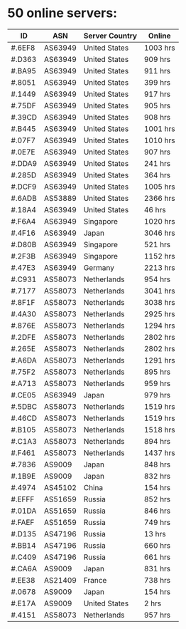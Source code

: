 # 50 online servers:

| ID | ASN | Server Country | Online |
| ------ | ------ | ------ | ------ |
| #.6EF8 | AS63949 | United States | 1003 hrs |
| #.D363 | AS63949 | United States | 909 hrs |
| #.BA95 | AS63949 | United States | 911 hrs |
| #.8051 | AS63949 | United States | 399 hrs |
| #.1449 | AS63949 | United States | 917 hrs |
| #.75DF | AS63949 | United States | 905 hrs |
| #.39CD | AS63949 | United States | 908 hrs |
| #.B445 | AS63949 | United States | 1001 hrs |
| #.07F7 | AS63949 | United States | 1010 hrs |
| #.0E7E | AS63949 | United States | 907 hrs |
| #.DDA9 | AS63949 | United States | 241 hrs |
| #.285D | AS63949 | United States | 364 hrs |
| #.DCF9 | AS63949 | United States | 1005 hrs |
| #.6ADB | AS53889 | United States | 2366 hrs |
| #.18A4 | AS63949 | United States | 46 hrs |
| #.F6A4 | AS63949 | Singapore | 1020 hrs |
| #.4F16 | AS63949 | Japan | 3046 hrs |
| #.D80B | AS63949 | Singapore | 521 hrs |
| #.2F3B | AS63949 | Singapore | 1152 hrs |
| #.47E3 | AS63949 | Germany | 2213 hrs |
| #.C931 | AS58073 | Netherlands | 954 hrs |
| #.7177 | AS58073 | Netherlands | 3041 hrs |
| #.8F1F | AS58073 | Netherlands | 3038 hrs |
| #.4A30 | AS58073 | Netherlands | 2925 hrs |
| #.876E | AS58073 | Netherlands | 1294 hrs |
| #.2DFE | AS58073 | Netherlands | 2802 hrs |
| #.265E | AS58073 | Netherlands | 2802 hrs |
| #.A6DA | AS58073 | Netherlands | 1291 hrs |
| #.75F2 | AS58073 | Netherlands | 895 hrs |
| #.A713 | AS58073 | Netherlands | 959 hrs |
| #.CE05 | AS63949 | Japan | 979 hrs |
| #.5DBC | AS58073 | Netherlands | 1519 hrs |
| #.46CD | AS58073 | Netherlands | 1519 hrs |
| #.B105 | AS58073 | Netherlands | 1518 hrs |
| #.C1A3 | AS58073 | Netherlands | 894 hrs |
| #.F461 | AS58073 | Netherlands | 1437 hrs |
| #.7836 | AS9009 | Japan | 848 hrs |
| #.1B9E | AS9009 | Japan | 832 hrs |
| #.4974 | AS45102 | China | 154 hrs |
| #.EFFF | AS51659 | Russia | 852 hrs |
| #.01DA | AS51659 | Russia | 846 hrs |
| #.FAEF | AS51659 | Russia | 749 hrs |
| #.D135 | AS47196 | Russia | 13 hrs |
| #.BB14 | AS47196 | Russia | 660 hrs |
| #.C409 | AS47196 | Russia | 661 hrs |
| #.CA6A | AS9009 | Japan | 831 hrs |
| #.EE38 | AS21409 | France | 738 hrs |
| #.0678 | AS9009 | Japan | 154 hrs |
| #.E17A | AS9009 | United States | 2 hrs |
| #.4151 | AS58073 | Netherlands | 957 hrs |

